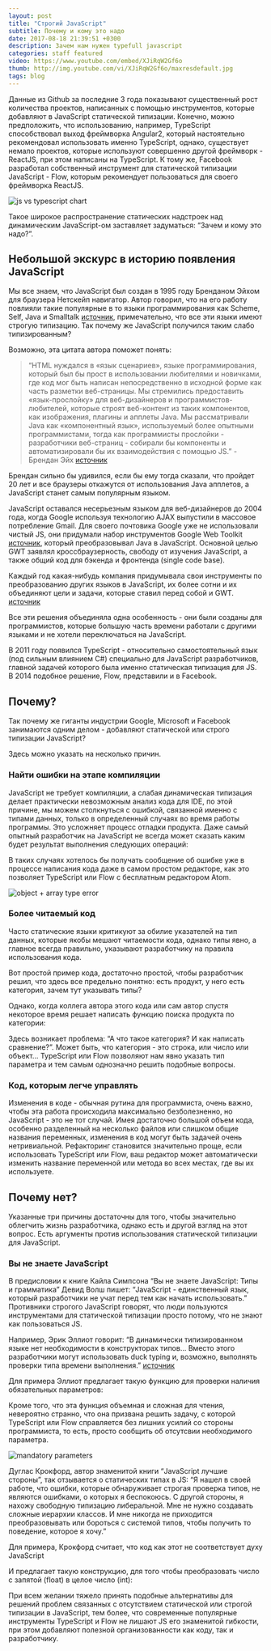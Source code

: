 ```yaml
---
layout: post
title: "Строгий JavaScript"
subtitle: Почему и кому это надо
date: 2017-08-18 21:39:51 +0300
description: Зачем нам нужен typefull javascript
categories: staff featured
video: https://www.youtube.com/embed/XJiRqW2Gf6o
thumb: http://img.youtube.com/vi/XJiRqW2Gf6o/maxresdefault.jpg
tags: blog
---
```


Данные из Github за последние 3 года показывают существенный рост количества проектов, написанных с помощью инструментов, которые добавляют в JavaScript статической типизации. Конечно, можно предположить, что использованию, например, TypeScript способствовал выход фреймворка Angular2, который настоятельно рекомендовал использовать именно TypeScript, однако, существует немало проектов, которые используют совершенно другой фреймворк - ReactJS, при этом написаны на TypeScript. К тому же, Facebook разработал собственный инструмент для статической типизации JavaScript - Flow, которым рекомендует пользоваться для своего фреймворка ReactJS.

![js vs typescript chart](/assets/images/typefull-js/chart1.png)

Такое широкое распространение статических надстроек над динамическим JavaScript-ом заставляет задуматься: “Зачем и кому это надо?”.

## Небольшой экскурс в историю появления JavaScript

Мы все знаем, что JavaScript был создан в 1995 году Бренданом Эйхом для браузера Нетскейп навигатор. Автор говорил, что на его работу повлияли такие популярные в то языки программирования как Scheme, Self, Java и Smalltalk [источник](https://brendaneich.com/2008/04/popularity/), примечательно, что все эти языки имеют строгую типизацию. Так почему же JavaScript получился таким слабо типизированным?

Возможно, эта цитата автора поможет понять:
> “HTML нуждался в «язык сценариев», языке программирования, который был бы прост в использовании любителями и новичками, где код мог быть написан непосредственно в исходной форме как часть разметки веб-страницы. Мы стремились предоставить «язык-прослойку» для веб-дизайнеров и программистов-любителей, которые строят веб-контент из таких компонентов, как изображения, плагины и апплеты Java. Мы рассматривали Java как «компонентный язык», используемый более опытными программистами, тогда как программисты прослойки - разработчики веб-страниц - собирали бы компоненты и автоматизировали бы их взаимодействия с помощью JS.” - Брендан Эйх [источник](https://www.computerworld.com.au/article/255293/a-z_programming_languages_javascript/)

Брендан сильно бы удивился, если бы ему тогда сказали, что пройдет 20 лет и все браузеры откажутся от использования Java апплетов, а JavaScript станет самым популярным языком.

JavaScript оставался несерьезным языком для веб-дизайнеров до 2004 года, когда Google используя технологию AJAX выпустили в массовое потребление Gmail. Для своего почтовика Google уже не использовали чистый JS, они придумали набор инструментов Google Web Toolkit [источник](http://www.gwtproject.org/), который преобразовывал Java в JavaScript. Основной целью GWT заявлял кроссбраузерность, свободу от изучения JavaScript, а также общий код для бэкенда и фронтенда (single code base).

Каждый год какая-нибудь компания придумывала свои инструменты по преобразованию других языков в JavaScript, их более сотни и их объединяют цели и задачи, которые ставил перед собой и GWT. [источник](https://github.com/jashkenas/coffeescript/wiki/list-of-languages-that-compile-to-js)

Все эти решения объединяла одна особенность - они были созданы для программистов, которые большую часть времени работали с другими языками и не хотели переключаться на JavaScript.

В 2011 году появился TypeScript - относительно самостоятельный язык (под сильным влиянием C#) специально для JavaScript разработчиков, главной задачей которого была именно статическая типизация для JS. В 2014 подобное решение, Flow, представили и в Facebook.

## Почему?

Так почему же гиганты индустрии Google, Microsoft и Facebook занимаются одним делом - добавляют статической или строго типизации JavaScript?

Здесь можно указать на несколько причин.

### Найти ошибки на этапе компиляции

JavaScript не требует компиляции, а слабая динамическая типизация делает практически невозможным анализ кода для IDE, по этой причине, мы можем столкнуться с ошибкой, связанной именно с типами данных, только в определенный случаях во время работы программы. Это усложняет процесс отладки продукта.
Даже самый опытный разработчик на JavaScript не всегда может сказать каким будет результат выполнения следующих операций:

<script src="https://gist.github.com/zhukovka/6e504f3399b587887360eb38c4791dd0.js"></script>

В таких случаях хотелось бы получать сообщение об ошибке уже в процессе написания кода даже в самом простом редакторе, как это позволяет TypeScript или Flow с бесплатным редактором Atom.

![object + array type error](/assets/images/typefull-js/object+array.png)

### Более читаемый код

  Часто статические языки критикуют за обилие указателей на тип данных, которые якобы мешают читаемости кода, однако типы явно, а главное всегда правильно, указывают разработчику на правила использования кода.

  Вот простой пример кода, достаточно простой, чтобы разработчик решил, что здесь все предельно понятно: есть продукт, у него есть категория, зачем тут указывать типы?

 <script src="https://gist.github.com/zhukovka/85674f5a5e99f64ebdb2d162672bbebf.js"></script>

  Однако, когда коллега автора этого кода или сам автор спустя некоторое время решает написать функцию поиска продукта по категории:

 <script src="https://gist.github.com/zhukovka/fb34ce0856c18181709a1408f7ee135d.js"></script>

  Здесь возникает проблема: “А что такое категория? И как написать сравнение?”. Может быть, что категория - это строка, или число или объект…
  TypeScript или Flow позволяют нам явно указать тип параметра и тем самым однозначно решить подобные вопросы.

<script src="https://gist.github.com/zhukovka/dc747c1d0afff33f36d6d50a459a5583.js"></script>

### Код, которым легче управлять

  Изменения в коде - обычная рутина для программиста, очень важно, чтобы эта работа происходила максимально безболезненно, но JavaScript - это не тот случай. Имея достаточно большой объем кода, особенно разделенный на несколько файлов или слишком общие названия переменных, изменения в код могут быть задачей очень нетривиальной. Рефакторинг становится значительно проще, если использовать TypeScript или Flow, ваш редактор может автоматически изменить название переменной или метода во всех местах, где вы их используете.

## Почему нет?

  Указанные три причины достаточны для того, чтобы значительно облегчить жизнь разработчика, однако есть и другой взгляд на этот вопрос. Есть аргументы против использования статической типизации для JavaScript.

### Вы не знаете JavaScript

  В предисловии к книге Кайла Симпсона “Вы не знаете JavaScript: Типы и грамматика” Девид Волш пишет:
  “JavaScript - единственный язык, который разработчики не учат перед тем как начать использовать.”
  Противники строгого JavaScript говорят, что люди пользуются инструментами для статической типизации просто потому, что не знают как пользоваться JS.

  Например, Эрик Эллиот говорит:
  “В динамически типизированном языке нет необходимости в конструкторах типов... Вместо этого разработчики могут использовать duck typing и, возможно, выполнять проверки типа времени выполнения.” [источник](https://medium.com/javascript-scene/you-might-not-need-typescript-or-static-types-aa7cb670a77b)

  Для примера Эллиот предлагает такую функцию для проверки наличия обязательных параметров:
<script src="https://gist.github.com/ericelliott/04ef5f90b4268598f73a75151af0684f.js"></script>

Кроме того, что эта функция объемная и сложная для чтения, невероятно странно, что она призвана решить задачу, с которой TypeScript или Flow справляется без лишних усилий со стороны программиста, то есть, просто сообщить об отсутсвии необходимого параметра.

![mandatory parameters](/assets/images/typefull-js/mandatory-parameters.png)

Дуглас Крокфорд, автор знаменитой книги “JavaScript лучшие стороны”, так отзывается о статических типах в JS:
“Я нашел в своей работе, что ошибки, которые обнаруживает строгая проверка типов, не являются ошибками, о которых я беспокоюсь. С другой стороны, я нахожу свободную типизацию либеральной. Мне не нужно создавать сложные иерархии классов. И мне никогда не приходится преобразовывать или бороться с системой типов, чтобы получить то поведение, которое я хочу.”

Для примера, Крокфорд считает, что код как этот не соответствует духу JavaScript
<script src="https://gist.github.com/zhukovka/716de4ef8bc321a06dd546b1ad34d6e6.js"></script>

И предлагает такую конструкцию, для того чтобы преобразовать число с запятой (float) в целое число (int):
<script src="https://gist.github.com/zhukovka/6210edb39d1f273732c0f4ffb57823ed.js"></script>

При всем желании тяжело принять подобные альтернативы для решений проблем связанных с отсутствием статической или строгой типизации в JavaScript, тем более, что современные популярные инструменты TypeScript и Flow не лишают JS его знаменитой гибкости, при этом добавляют полезной организованности как коду, так и разработчику.
